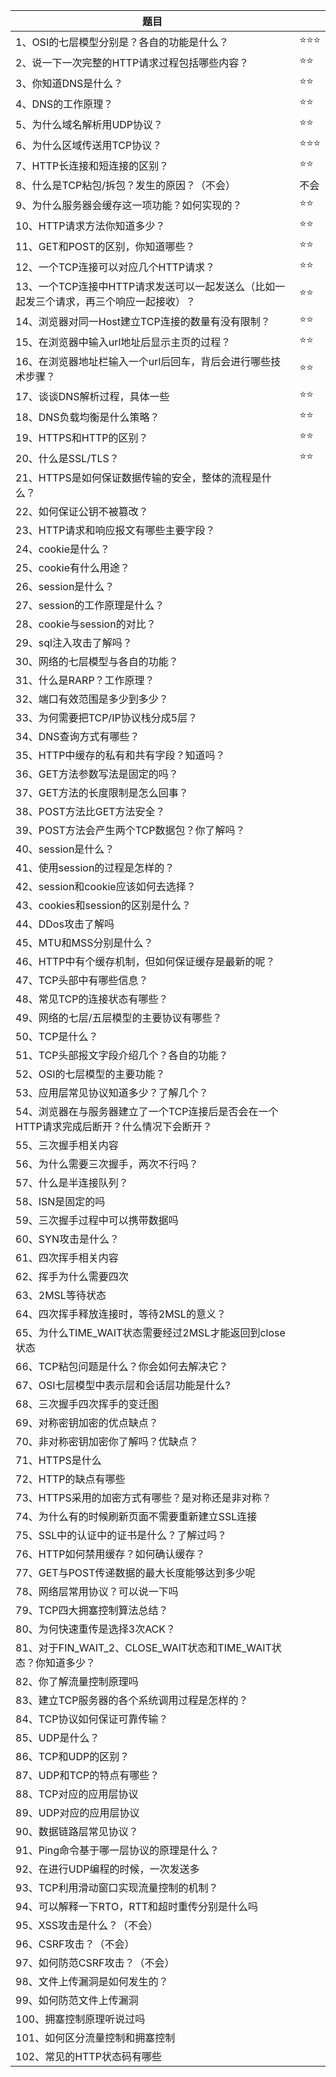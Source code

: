 | 题目                                                         |      |
| ------------------------------------------------------------ | ---- |
| 1、OSI的七层模型分别是？各自的功能是什么？                   | ⭐⭐⭐  |
| 2、说一下一次完整的HTTP请求过程包括哪些内容？                | ⭐⭐   |
| 3、你知道DNS是什么？                                         | ⭐⭐   |
| 4、DNS的工作原理？                                           | ⭐⭐   |
| 5、为什么域名解析用UDP协议？                                 | ⭐⭐   |
| 6、为什么区域传送用TCP协议？                                 | ⭐⭐⭐  |
| 7、HTTP长连接和短连接的区别？                                | ⭐⭐   |
| 8、什么是TCP粘包/拆包？发生的原因？（不会）                  | 不会 |
| 9、为什么服务器会缓存这一项功能？如何实现的？                | ⭐⭐   |
| 10、HTTP请求方法你知道多少？                                 | ⭐⭐   |
| 11、GET和POST的区别，你知道哪些？                            | ⭐⭐   |
| 12、一个TCP连接可以对应几个HTTP请求？                        | ⭐⭐   |
| 13、一个TCP连接中HTTP请求发送可以一起发送么（比如一起发三个请求，再三个响应一起接收）？ | ⭐⭐   |
| 14、浏览器对同一Host建立TCP连接的数量有没有限制？            | ⭐⭐   |
| 15、在浏览器中输入url地址后显示主页的过程？                  | ⭐⭐   |
| 16、在浏览器地址栏输入一个url后回车，背后会进行哪些技术步骤？ | ⭐⭐   |
| 17、谈谈DNS解析过程，具体一些                                | ⭐⭐   |
| 18、DNS负载均衡是什么策略？                                  | ⭐⭐   |
| 19、HTTPS和HTTP的区别？                                      | ⭐⭐   |
| 20、什么是SSL/TLS？                                          | ⭐⭐   |
| 21、HTTPS是如何保证数据传输的安全，整体的流程是什么？        |      |
| 22、如何保证公钥不被篡改？                                   |      |
| 23、HTTP请求和响应报文有哪些主要字段？                       |      |
| 24、cookie是什么？                                           |      |
| 25、cookie有什么用途？                                       |      |
| 26、session是什么？                                          |      |
| 27、session的工作原理是什么？                                |      |
| 28、cookie与session的对比？                                  |      |
| 29、sql注入攻击了解吗？                                      |      |
| 30、网络的七层模型与各自的功能？                             |      |
| 31、什么是RARP？工作原理？                                   |      |
| 32、端口有效范围是多少到多少？                               |      |
| 33、为何需要把TCP/IP协议栈分成5层？                          |      |
| 34、DNS查询方式有哪些？                                      |      |
| 35、HTTP中缓存的私有和共有字段？知道吗？                     |      |
| 36、GET方法参数写法是固定的吗？                              |      |
| 37、GET方法的长度限制是怎么回事？                            |      |
| 38、POST方法比GET方法安全？                                  |      |
| 39、POST方法会产生两个TCP数据包？你了解吗？                  |      |
| 40、session是什么？                                          |      |
| 41、使用session的过程是怎样的？                              |      |
| 42、session和cookie应该如何去选择？                          |      |
| 43、cookies和session的区别是什么？                           |      |
| 44、DDos攻击了解吗                                           |      |
| 45、MTU和MSS分别是什么？                                     |      |
| 46、HTTP中有个缓存机制，但如何保证缓存是最新的呢？           |      |
| 47、TCP头部中有哪些信息？                                    |      |
| 48、常见TCP的连接状态有哪些？                                |      |
| 49、网络的七层/五层模型的主要协议有哪些？                    |      |
| 50、TCP是什么？                                              |      |
| 51、TCP头部报文字段介绍几个？各自的功能？                    |      |
| 52、OSI的七层模型的主要功能？                                |      |
| 53、应用层常见协议知道多少？了解几个？                       |      |
| 54、浏览器在与服务器建立了一个TCP连接后是否会在一个HTTP请求完成后断开？什么情况下会断开？ |      |
| 55、三次握手相关内容                                         |      |
| 56、为什么需要三次握手，两次不行吗？                         |      |
| 57、什么是半连接队列？                                       |      |
| 58、ISN是固定的吗                                            |      |
| 59、三次握手过程中可以携带数据吗                             |      |
| 60、SYN攻击是什么？                                          |      |
| 61、四次挥手相关内容                                         |      |
| 62、挥手为什么需要四次                                       |      |
| 63、2MSL等待状态                                             |      |
| 64、四次挥手释放连接时，等待2MSL的意义？                     |      |
| 65、为什么TIME_WAIT状态需要经过2MSL才能返回到close状态       |      |
| 66、TCP粘包问题是什么？你会如何去解决它？                    |      |
| 67、OSI七层模型中表示层和会话层功能是什么?                   |      |
| 68、三次握手四次挥手的变迁图                                 |      |
| 69、对称密钥加密的优点缺点？                                 |      |
| 70、非对称密钥加密你了解吗？优缺点？                         |      |
| 71、HTTPS是什么                                              |      |
| 72、HTTP的缺点有哪些                                         |      |
| 73、HTTPS采用的加密方式有哪些？是对称还是非对称？            |      |
| 74、为什么有的时候刷新页面不需要重新建立SSL连接              |      |
| 75、SSL中的认证中的证书是什么？了解过吗？                    |      |
| 76、HTTP如何禁用缓存？如何确认缓存？                         |      |
| 77、GET与POST传递数据的最大长度能够达到多少呢                |      |
| 78、网络层常用协议？可以说一下吗                             |      |
| 79、TCP四大拥塞控制算法总结？                                |      |
| 80、为何快速重传是选择3次ACK？                               |      |
| 81、对于FIN_WAIT_2、CLOSE_WAIT状态和TIME_WAIT状态？你知道多少？ |      |
| 82、你了解流量控制原理吗                                     |      |
| 83、建立TCP服务器的各个系统调用过程是怎样的？                |      |
| 84、TCP协议如何保证可靠传输？                                |      |
| 85、UDP是什么？                                              |      |
| 86、TCP和UDP的区别？                                         |      |
| 87、UDP和TCP的特点有哪些？                                   |      |
| 88、TCP对应的应用层协议                                      |      |
| 89、UDP对应的应用层协议                                      |      |
| 90、数据链路层常见协议？                                     |      |
| 91、Ping命令基于哪一层协议的原理是什么？                     |      |
| 92、在进行UDP编程的时候，一次发送多                          |      |
| 93、TCP利用滑动窗口实现流量控制的机制？                      |      |
| 94、可以解释一下RTO，RTT和超时重传分别是什么吗               |      |
| 95、XSS攻击是什么？（不会）                                  |      |
| 96、CSRF攻击？（不会）                                       |      |
| 97、如何防范CSRF攻击？（不会）                               |      |
| 98、文件上传漏洞是如何发生的？                               |      |
| 99、如何防范文件上传漏洞                                     |      |
| 100、拥塞控制原理听说过吗                                    |      |
| 101、如何区分流量控制和拥塞控制                              |      |
| 102、常见的HTTP状态码有哪些                                  |      |

